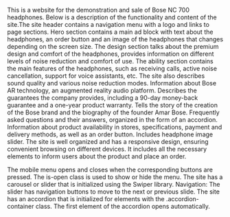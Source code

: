 This is a website for the demonstration and sale of Bose NC 700 headphones. 
Below is a description of the functionality and content of the site.The site header contains a navigation menu with a logo and links to page sections.
Hero section contains a main ad block with text about the headphones, an order button and an image of the headphones that changes depending on the screen size.
The design section talks about the premium design and comfort of the headphones, provides information on different levels of noise reduction and comfort of use.
The ability section contains the main features of the headphones, such as receiving calls, active noise cancellation, support for voice assistants, etc.
The site also describes sound quality and various noise reduction modes. Information about Bose AR technology, an augmented reality audio platform.  Describes the guarantees the company provides, including a 90-day money-back guarantee and a one-year product warranty. Tells the story of the creation of the Bose brand and the biography of the founder Amar Bose. Frequently asked questions and their answers, organized in the form of an accordion. Information about product availability in stores, specifications, payment and delivery methods, as well as an order button. Includes headphone image slider.
The site is well organized and has a responsive design, ensuring convenient browsing on different devices. It includes all the necessary elements to inform users about the product and place an order.

The mobile menu opens and closes when the corresponding buttons are pressed. The is-open class is used to show or hide the menu.
The site has a carousel or slider that is initialized using the Swiper library.
Navigation: The slider has navigation buttons to move to the next or previous slide.
The site has an accordion that is initialized for elements with the .accordion-container class. The first element of the accordion opens automatically.

